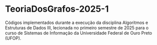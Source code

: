 # TeoriaDosGrafos-2025-1
Códigos implementados durante a execução da disciplina Algoritmos e Estruturas de Dados III, lecionada no primeiro semestre de 2025 para o curso de Sistemas de Informação da Universidade Federal de Ouro Preto (UFOP).

